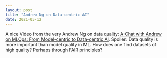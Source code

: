 ```yaml
---
layout: post
title: "Andrew Ng on Data-centric AI"
date: 2021-05-12
---
```


A nice Video from the very Andrew Ng on data quality: [A Chat with Andrew on MLOps: From Model-centric to Data-centric AI](https://youtu.be/06-AZXmwHjo). Spoiler: Data quality is more important than model quality in ML. How does one find datasets of high quality? Perhaps through FAIR principles?
